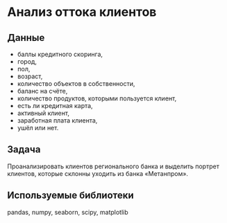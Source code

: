 # Анализ оттока клиентов

## Данные
- баллы кредитного скоринга,
- город,
- пол,
- возраст,
- количество объектов в собственности,
- баланс на счёте,
- количество продуктов, которыми пользуется клиент,
- есть ли кредитная карта,
- активный клиент,
- заработная плата клиента,
- ушёл или нет.

## Задача
Проанализировать клиентов регионального банка и выделить портрет клиентов, которые склонны уходить из банка «Метанпром».

## Используемые библиотеки
pandas, numpy, seaborn, scipy, matplotlib